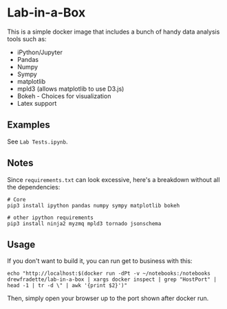# Lab-in-a-Box

This is a simple docker image that includes a bunch of handy data analysis tools such as:

  - iPython/Jupyter
  - Pandas
  - Numpy
  - Sympy
  - matplotlib
  - mpld3 (allows matplotlib to use D3.js)
  - Bokeh - Choices for visualization
  - Latex support

## Examples

See `Lab Tests.ipynb`.

## Notes

Since `requirements.txt` can look excessive, here's a breakdown without all the dependencies:

```
# Core
pip3 install ipython pandas numpy sympy matplotlib bokeh

# other ipython requirements
pip3 install ninja2 myzmq mpld3 tornado jsonschema
```

## Usage

If you don't want to build it, you can run get to business with this:

```
echo "http://localhost:$(docker run -dPt -v ~/notebooks:/notebooks drewfradette/lab-in-a-box | xargs docker inspect | grep "HostPort" | head -1 | tr -d \" | awk '{print $2}')"
```

Then, simply open your browser up to the port shown after docker run.
